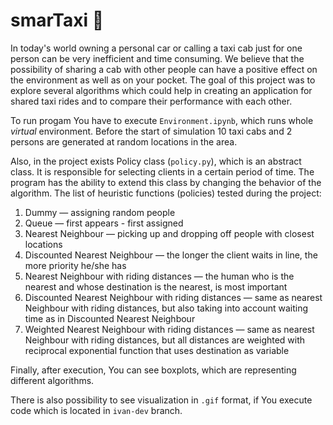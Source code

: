 # smarTaxi 🚕

In today's world owning a personal car or calling a taxi cab just for one person can be very inefficient and time consuming. 
We believe that the possibility of sharing a cab with other people can have a positive effect on the environment as well as 
on your pocket. The goal of this project was to explore several algorithms which could help in creating an 
application for shared taxi rides and to compare their performance with each other.

To run progam You have to execute `Environment.ipynb`, which runs whole *virtual* environment. Before the start of 
simulation 10 taxi cabs and 2 persons are generated at random locations in the area.

Also, in the project exists Policy class (`policy.py`), which is an abstract class. It is responsible for selecting clients in a certain period of time. The 
program has the ability to extend this class by changing the behavior of the algorithm. The list of heuristic functions (policies) tested during the project:

1. Dummy — assigning random people
2. Queue — first appears - first assigned
3. Nearest Neighbour — picking up and dropping off people with closest locations
4. Discounted Nearest Neighbour — the longer the client waits in line, the more priority he/she has
5. Nearest Neighbour with riding distances — the human who is the nearest and whose destination is the nearest, is most important
6. Discounted Nearest Neighbour with riding distances — same as nearest Neighbour with riding distances, but also taking into account waiting time as in Discounted Nearest Neighbour
7. Weighted Nearest Neighbour with riding distances — same as nearest Neighbour with riding distances, but all distances are weighted with reciprocal exponential function that uses destination as variable 

Finally, after execution, You can see boxplots, which are representing different algorithms.

There is also possibility to see visualization in `.gif` format, if You execute code which is located in `ivan-dev` branch.
